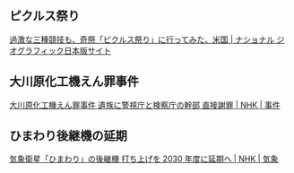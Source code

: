 ## ピクルス祭り

[過激な三種競技も、奇祭「ピクルス祭り」に行ってみた、米国 | ナショナル ジオグラフィック日本版サイト](https://natgeo.nikkeibp.co.jp/atcl/news/25/082200471/)

## 大川原化工機えん罪事件

[大川原化工機えん罪事件 遺族に警視庁と検察庁の幹部 直接謝罪 | NHK | 事件](https://www3.nhk.or.jp/news/html/20250825/k10014902491000.html)

## ひまわり後継機の延期

[気象衛星「ひまわり」の後継機 打ち上げを 2030 年度に延期へ | NHK | 気象](https://www3.nhk.or.jp/news/html/20250825/k10014902971000.html)
